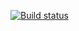 [![Build status](https://ci.appveyor.com/api/projects/status/m9ta05ucdfs4hb3f?svg=true)](https://ci.appveyor.com/project/DurckinaMilana/object-reflection-proxy2)